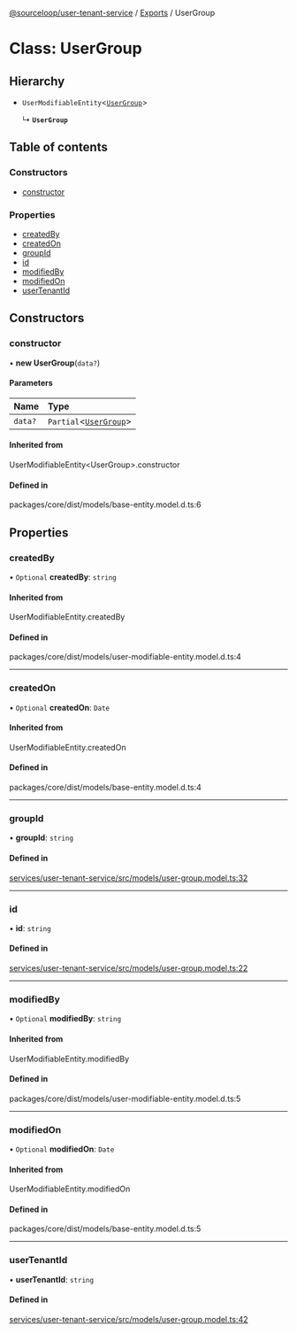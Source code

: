 [@sourceloop/user-tenant-service](../README.md) / [Exports](../modules.md) / UserGroup

# Class: UserGroup

## Hierarchy

- `UserModifiableEntity`<[`UserGroup`](UserGroup.md)\>

  ↳ **`UserGroup`**

## Table of contents

### Constructors

- [constructor](UserGroup.md#constructor)

### Properties

- [createdBy](UserGroup.md#createdby)
- [createdOn](UserGroup.md#createdon)
- [groupId](UserGroup.md#groupid)
- [id](UserGroup.md#id)
- [modifiedBy](UserGroup.md#modifiedby)
- [modifiedOn](UserGroup.md#modifiedon)
- [userTenantId](UserGroup.md#usertenantid)

## Constructors

### constructor

• **new UserGroup**(`data?`)

#### Parameters

| Name | Type |
| :------ | :------ |
| `data?` | `Partial`<[`UserGroup`](UserGroup.md)\> |

#### Inherited from

UserModifiableEntity<UserGroup\>.constructor

#### Defined in

packages/core/dist/models/base-entity.model.d.ts:6

## Properties

### createdBy

• `Optional` **createdBy**: `string`

#### Inherited from

UserModifiableEntity.createdBy

#### Defined in

packages/core/dist/models/user-modifiable-entity.model.d.ts:4

___

### createdOn

• `Optional` **createdOn**: `Date`

#### Inherited from

UserModifiableEntity.createdOn

#### Defined in

packages/core/dist/models/base-entity.model.d.ts:4

___

### groupId

• **groupId**: `string`

#### Defined in

[services/user-tenant-service/src/models/user-group.model.ts:32](https://github.com/sourcefuse/loopback4-microservice-catalog/blob/93a7f917/services/user-tenant-service/src/models/user-group.model.ts#L32)

___

### id

• **id**: `string`

#### Defined in

[services/user-tenant-service/src/models/user-group.model.ts:22](https://github.com/sourcefuse/loopback4-microservice-catalog/blob/93a7f917/services/user-tenant-service/src/models/user-group.model.ts#L22)

___

### modifiedBy

• `Optional` **modifiedBy**: `string`

#### Inherited from

UserModifiableEntity.modifiedBy

#### Defined in

packages/core/dist/models/user-modifiable-entity.model.d.ts:5

___

### modifiedOn

• `Optional` **modifiedOn**: `Date`

#### Inherited from

UserModifiableEntity.modifiedOn

#### Defined in

packages/core/dist/models/base-entity.model.d.ts:5

___

### userTenantId

• **userTenantId**: `string`

#### Defined in

[services/user-tenant-service/src/models/user-group.model.ts:42](https://github.com/sourcefuse/loopback4-microservice-catalog/blob/93a7f917/services/user-tenant-service/src/models/user-group.model.ts#L42)
